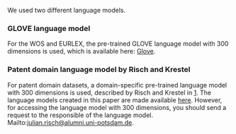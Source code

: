 We used two different language models. 

### GLOVE language model
For the WOS and EURLEX, the pre-trained GLOVE language model with 300 dimensions is used, which is available here: [Glove](https://nlp.stanford.edu/projects/glove/).

### Patent domain language model by Risch and Krestel
For patent domain datasets, a domain-specific pre-trained language model with 300 dimensions is used, described by Risch and Krestel in  [1](https://www.emerald.com/insight/content/doi/10.1108/dta-01-2019-0002/full/html). The language models created in this paper are made available [here](https://hpi.de/naumann/projects/web-science/paar-patent-analysis-and-retrieval/patent-classification.html). However, for accessing the language model with 300 dimensions, you should send a request to the responsible of the language model. Mailto:julian.risch@alumni.uni-potsdam.de. 
